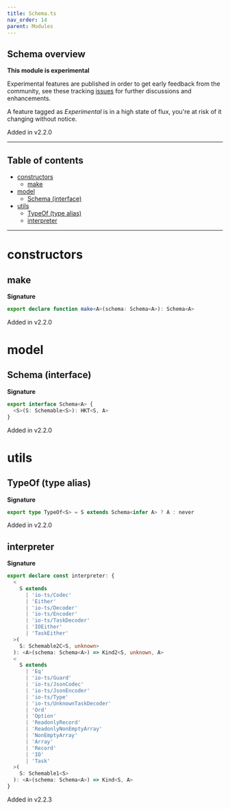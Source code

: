 ```yaml
---
title: Schema.ts
nav_order: 14
parent: Modules
---
```


## Schema overview

**This module is experimental**

Experimental features are published in order to get early feedback from the community, see these tracking
[issues](https://github.com/gcanti/io-ts/issues?q=label%3Av2.2+) for further discussions and enhancements.

A feature tagged as _Experimental_ is in a high state of flux, you're at risk of it changing without notice.

Added in v2.2.0

---

<h2 class="text-delta">Table of contents</h2>

- [constructors](#constructors)
  - [make](#make)
- [model](#model)
  - [Schema (interface)](#schema-interface)
- [utils](#utils)
  - [TypeOf (type alias)](#typeof-type-alias)
  - [interpreter](#interpreter)

---

# constructors

## make

**Signature**

```ts
export declare function make<A>(schema: Schema<A>): Schema<A>
```

Added in v2.2.0

# model

## Schema (interface)

**Signature**

```ts
export interface Schema<A> {
  <S>(S: Schemable<S>): HKT<S, A>
}
```

Added in v2.2.0

# utils

## TypeOf (type alias)

**Signature**

```ts
export type TypeOf<S> = S extends Schema<infer A> ? A : never
```

Added in v2.2.0

## interpreter

**Signature**

```ts
export declare const interpreter: {
  <
    S extends
      | 'io-ts/Codec'
      | 'Either'
      | 'io-ts/Decoder'
      | 'io-ts/Encoder'
      | 'io-ts/TaskDecoder'
      | 'IOEither'
      | 'TaskEither'
  >(
    S: Schemable2C<S, unknown>
  ): <A>(schema: Schema<A>) => Kind2<S, unknown, A>
  <
    S extends
      | 'Eq'
      | 'io-ts/Guard'
      | 'io-ts/JsonCodec'
      | 'io-ts/JsonEncoder'
      | 'io-ts/Type'
      | 'io-ts/UnknownTaskDecoder'
      | 'Ord'
      | 'Option'
      | 'ReadonlyRecord'
      | 'ReadonlyNonEmptyArray'
      | 'NonEmptyArray'
      | 'Array'
      | 'Record'
      | 'IO'
      | 'Task'
  >(
    S: Schemable1<S>
  ): <A>(schema: Schema<A>) => Kind<S, A>
}
```

Added in v2.2.3
